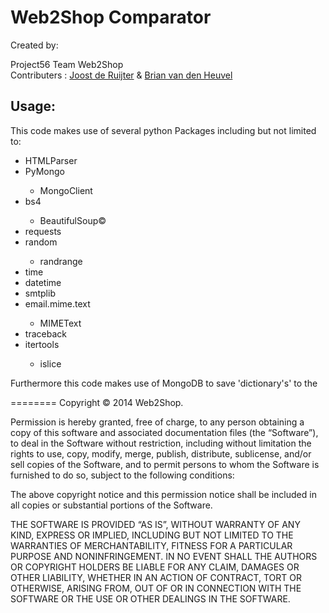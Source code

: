 Web2Shop Comparator
=========
Created by: <p>
Project56 Team Web2Shop<br>
Contributers : <a href="https://github.com/k1u">Joost de Ruijter</a> & <a href="https://github.com/bbriann123"> Brian van den Heuvel</a>
<p><p>

<H2> Usage:</H2>

This code makes use of several python Packages including but not limited to: 
<ul> <li> HTMLParser</li>
<li> PyMongo</li>
<ul>
<li> MongoClient</li>
</ul>
<li> bs4</li>
<ul>
<li> BeautifulSoup©</li>
</ul>
<li> requests</li>
<li>random</li><ul><li> randrange</li></ul>
<li> time</li>
<li> datetime</li>
<li> smtplib</li>
<li> email.mime.text</li>
<ul> <li>MIMEText</li></ul>
<li> traceback</li>
<li> itertools</li>
<ul><li> islice</li></ul>
</ul>

Furthermore this code makes use of MongoDB to save 'dictionary's' to the 


========
Copyright © 2014 Web2Shop.

Permission is hereby granted, free of charge, to any person obtaining a copy
of this software and associated documentation files (the “Software”), to deal
in the Software without restriction, including without limitation the rights
to use, copy, modify, merge, publish, distribute, sublicense, and/or sell
copies of the Software, and to permit persons to whom the Software is
furnished to do so, subject to the following conditions:

The above copyright notice and this permission notice shall be included in
all copies or substantial portions of the Software.

THE SOFTWARE IS PROVIDED “AS IS”, WITHOUT WARRANTY OF ANY KIND, EXPRESS OR
IMPLIED, INCLUDING BUT NOT LIMITED TO THE WARRANTIES OF MERCHANTABILITY,
FITNESS FOR A PARTICULAR PURPOSE AND NONINFRINGEMENT. IN NO EVENT SHALL THE
AUTHORS OR COPYRIGHT HOLDERS BE LIABLE FOR ANY CLAIM, DAMAGES OR OTHER
LIABILITY, WHETHER IN AN ACTION OF CONTRACT, TORT OR OTHERWISE, ARISING FROM,
OUT OF OR IN CONNECTION WITH THE SOFTWARE OR THE USE OR OTHER DEALINGS IN
THE SOFTWARE.


<b></b>
